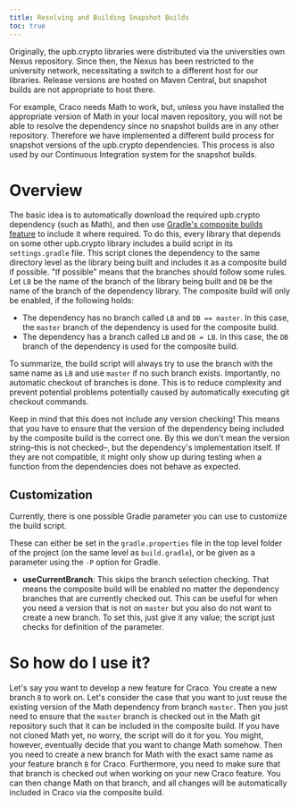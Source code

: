 ```yaml
---
title: Resolving and Building Snapshot Builds
toc: true
---
```


Originally, the upb.crypto libraries were distributed via the universities own Nexus repository.
Since then, the Nexus has been restricted to the university network, necessitating a switch to a different host for our libraries.
Release versions are hosted on Maven Central, but snapshot builds are not appropriate to host there.

For example, Craco needs Math to work, but, unless you have installed the appropriate version of Math in your local maven repository, you will not be able to resolve the dependency since no snapshot builds are in any other repository.
Therefore we have implemented a different build process for snapshot versions of the upb.crypto dependencies.
This process is also used by our Continuous Integration system for the snapshot builds.

# Overview
The basic idea is to automatically download the required upb.crypto dependency (such as Math), and then use [Gradle's composite builds feature](https://docs.gradle.org/current/userguide/composite_builds.html) to include it where required.
To do this, every library that depends on some other upb.crypto library includes a build script in its `settings.gradle` file.
This script clones the dependency to the same directory level as the library being built and includes it as a composite build if possible.
"If possible" means that the branches should follow some rules. Let `LB` be the name of the branch of the library being built and `DB` be the name of the branch of the dependency library. The composite build will only be enabled, if the following holds:

- The dependency has no branch called `LB` and `DB == master`. In this case, the `master` branch of the dependency is used for the composite build.
- The dependency has a branch called `LB` and `DB = LB`. In this case, the `DB` branch of the dependency is used for the composite build.

To summarize, the build script will always try to use the branch with the same name as `LB` and use `master` if no such branch exists.
Importantly, no automatic checkout of branches is done. 
This is to reduce complexity and prevent potential problems potentially caused by automatically executing git checkout commands.

Keep in mind that this does not include any version checking!
This means that you have to ensure that the version of the dependency being included by the composite build is the correct one.
By this we don't mean the version string–this is not checked–, but the dependency's implementation itself.
If they are not compatible, it might only show up during testing when a function from the dependencies does not behave as expected.

## Customization
Currently, there is one possible Gradle parameter you can use to customize the build script.

These can either be set in the `gradle.properties` file in the top level folder of the project (on the same level as `build.gradle`), or be given as a parameter using the `-P` option for Gradle.

- **useCurrentBranch**: This skips the branch selection checking. 
That means the composite build will be enabled no matter the dependency branches that are currently checked out.
This can be useful for when you need a version that is not on `master` but you also do not want to create a new branch.
To set this, just give it any value; the script just checks for definition of the parameter.

# So how do I use it?
Let's say you want to develop a new feature for Craco.
You create a new branch `B` to work on.
Let's consider the case that you want to just reuse the existing version of the Math dependency from branch `master`.
Then you just need to ensure that the `master` branch is checked out in the Math git repository such that it can be included in the composite build.
If you have not cloned Math yet, no worry, the script will do it for you.
You might, however, eventually decide that you want to change Math somehow.
Then you need to create a new branch for Math with the exact same name as your feature branch `B` for Craco.
Furthermore, you need to make sure that that branch is checked out when working on your new Craco feature.
You can then change Math on that branch, and all changes will be automatically included in Craco via the composite build.
